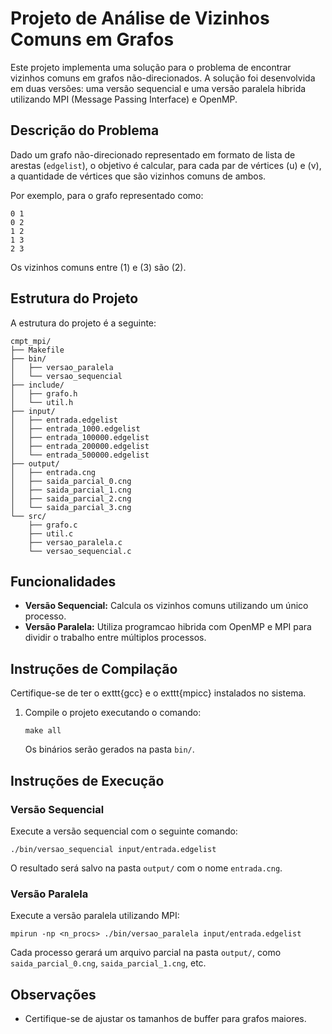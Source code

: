 # Projeto de Análise de Vizinhos Comuns em Grafos

Este projeto implementa uma solução para o problema de encontrar vizinhos comuns em grafos não-direcionados. A solução foi desenvolvida em duas versões: uma versão sequencial e uma versão paralela hibrida utilizando MPI (Message Passing Interface) e OpenMP.

## Descrição do Problema

Dado um grafo não-direcionado representado em formato de lista de arestas (`edgelist`), o objetivo é calcular, para cada par de vértices \(u\) e \(v\), a quantidade de vértices que são vizinhos comuns de ambos. 

Por exemplo, para o grafo representado como:

```
0 1
0 2
1 2
1 3
2 3
```

Os vizinhos comuns entre \(1\) e \(3\) são \(2\).

## Estrutura do Projeto

A estrutura do projeto é a seguinte:

```
cmpt_mpi/
├── Makefile
├── bin/
│   ├── versao_paralela
│   └── versao_sequencial
├── include/
│   ├── grafo.h
│   └── util.h
├── input/
│   ├── entrada.edgelist
│   ├── entrada_1000.edgelist
│   ├── entrada_100000.edgelist
│   ├── entrada_200000.edgelist
│   └── entrada_500000.edgelist
├── output/
│   ├── entrada.cng
│   ├── saida_parcial_0.cng
│   ├── saida_parcial_1.cng
│   ├── saida_parcial_2.cng
│   └── saida_parcial_3.cng
└── src/
    ├── grafo.c
    ├── util.c
    ├── versao_paralela.c
    └── versao_sequencial.c
```

## Funcionalidades

- **Versão Sequencial:** Calcula os vizinhos comuns utilizando um único processo.
- **Versão Paralela:** Utiliza programcao hibrida com OpenMP e MPI para dividir o trabalho entre múltiplos processos.

## Instruções de Compilação

Certifique-se de ter o 	exttt{gcc} e o 	exttt{mpicc} instalados no sistema.

1. Compile o projeto executando o comando:
   ```
   make all
   ```
   Os binários serão gerados na pasta `bin/`.

## Instruções de Execução

### Versão Sequencial

Execute a versão sequencial com o seguinte comando:
```
./bin/versao_sequencial input/entrada.edgelist
```
O resultado será salvo na pasta `output/` com o nome `entrada.cng`.

### Versão Paralela

Execute a versão paralela utilizando MPI:
```
mpirun -np <n_procs> ./bin/versao_paralela input/entrada.edgelist
```
Cada processo gerará um arquivo parcial na pasta `output/`, como `saida_parcial_0.cng`, `saida_parcial_1.cng`, etc.

## Observações

- Certifique-se de ajustar os tamanhos de buffer para grafos maiores.
